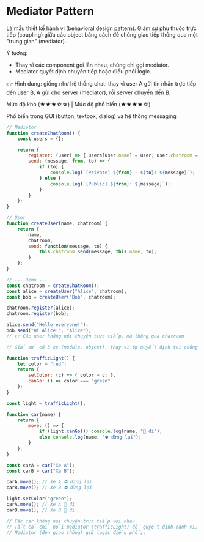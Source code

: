 # Mediator Pattern

Là mẫu thiết kế hành vi (behavioral design pattern).
Giảm sự phụ thuộc trực tiếp (coupling) giữa các object bằng cách để chúng giao tiếp thông qua một "trung gian" (mediator).

Ý tưởng:
- Thay vì các component gọi lẫn nhau, chúng chỉ gọi mediator.
- Mediator quyết định chuyển tiếp hoặc điều phối logic.

👉 Hình dung: giống như hệ thống chat: thay vì user A gửi tin nhắn trực tiếp đến user B, A gửi cho server (mediator), rồi server chuyển đến B.

Mức độ khó (★★★☆☆) | Mức độ phổ biến (★★★★☆)

Phổ biến trong GUI (button, textbox, dialog) và hệ thống messaging

```javascript
// Mediator
function createChatRoom() {
    const users = {};

    return {
        register: (user) => { users[user.name] = user; user.chatroom = this; },
        send: (message, from, to) => {
            if (to) {
                console.log(`[Private] ${from} → ${to}: ${message}`);
            } else {
                console.log(`[Public] ${from}: ${message}`);
            }
        }
    };
}

// User
function createUser(name, chatroom) {
    return {
        name,
        chatroom,
        send: function(message, to) {
            this.chatroom.send(message, this.name, to);
        }
    };
}

// --- Demo ---
const chatroom = createChatRoom();
const alice = createUser("Alice", chatroom);
const bob = createUser("Bob", chatroom);

chatroom.register(alice);
chatroom.register(bob);

alice.send("Hello everyone!");
bob.send("Hi Alice!", "Alice");
// 👉 Các user không nói chuyện trực tiếp, mà thông qua chatroom
```

```javascript
// Giả sử có 3 xe (module, objcet), thay vì tự quyết định thì chúng sẽ hỏi đèn giao thông (mediator).

function trafficLight() {
    let color = "red";
    return {
        setColor: (c) => { color = c; },
        canGo: () => color === "green"
    };
}

const light = trafficLight();

function car(name) {
    return {
        move: () => {
            if (light.canGo()) console.log(name, "🚗 đi");
            else console.log(name, "⛔ dừng lại");
        }
    };
}

const carA = car("Xe A");
const carB = car("Xe B");

carA.move(); // Xe A ⛔ dừng lại
carB.move(); // Xe B ⛔ dừng lại

light.setColor("green");
carA.move(); // Xe A 🚗 đi
carB.move(); // Xe B 🚗 đi

// Các car không nói chuyện trực tiếp với nhau.
// Tất cả chỉ hỏi mediator (trafficLight) để quyết định hành vi.
// Mediator (đèn giao thông) giữ logic điều phối.
```
